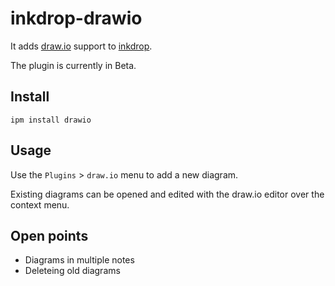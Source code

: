 # inkdrop-drawio

It adds [draw.io](https://github.com/jgraph/drawio) support to [inkdrop](https://inkdrop.app/).

The plugin is currently in Beta.

## Install

```
ipm install drawio
```

## Usage

Use the `Plugins` > `draw.io` menu to add a new diagram.

Existing diagrams can be opened and edited with the draw.io editor over the context menu.

## Open points

* Diagrams in multiple notes
* Deleteing old diagrams

